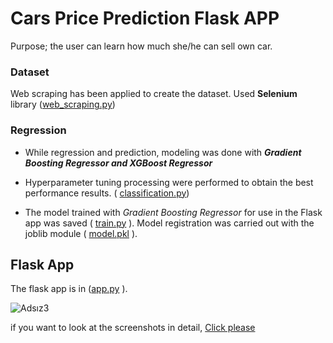 # Cars Price Prediction Flask APP

Purpose; the user can learn how much she/he can sell own car.

### Dataset

Web scraping has been applied to create the dataset. Used **Selenium** library ([web_scraping.py](https://github.com/sevvalyogurtcuoglu/Cars_Price_Prediction/blob/master/web_scraping.py))
 
### Regression 
* While regression and prediction, modeling was done with ***Gradient Boosting Regressor and XGBoost Regressor***

* Hyperparameter tuning processing were performed to obtain the best performance results. ( [classification.py](https://github.com/sevvalyogurtcuoglu/Cars_Price_Prediction/blob/master/classification.py ))

* The model trained with *Gradient Boosting Regressor* for use in the Flask app was saved ( [train.py](https://github.com/sevvalyogurtcuoglu/Cars_Price_Prediction/blob/master/train.py ) ). Model registration was carried out with the joblib module ( [model.pkl](https://github.com/sevvalyogurtcuoglu/Cars_Price_Prediction/blob/master/model.pkl) ).

## Flask App

The flask app is in ([app.py](https://github.com/sevvalyogurtcuoglu/Cars_Price_Prediction/blob/master/app.py) ).

![Adsız3](https://user-images.githubusercontent.com/33968347/88243771-2f5ee700-cc9a-11ea-8d2c-caa2eccd95c8.png)

if you want to look at the screenshots in detail, [Click please](https://github.com/sevvalyogurtcuoglu/Cars_Price_Prediction/tree/master/screenshots)
